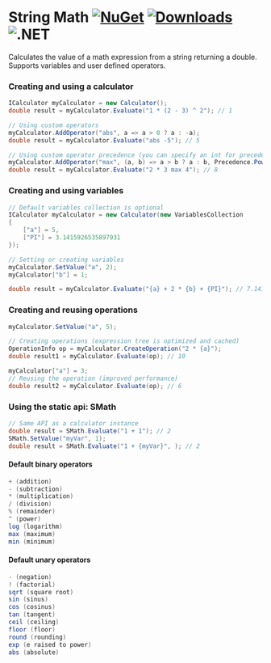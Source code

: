 # String Math [![NuGet](https://img.shields.io/nuget/v/StringMath?style=flat-square&logo=nuget)](https://www.nuget.org/packages/StringMath/) [![Downloads](https://img.shields.io/nuget/dt/StringMath?label=downloads&style=flat-square&logo=nuget)](https://www.nuget.org/packages/StringMath) ![.NET](https://img.shields.io/static/v1?label=%20&message=standard%202.0&color=5C2D91&style=flat-square&logo=.net)
Calculates the value of a math expression from a string returning a double.
Supports variables and user defined operators.

### Creating and using a calculator
```csharp
ICalculator myCalculator = new Calculator();
double result = myCalculator.Evaluate("1 * (2 - 3) ^ 2"); // 1

// Using custom operators
myCalculator.AddOperator("abs", a => a > 0 ? a : -a);
double result = myCalculator.Evaluate("abs -5"); // 5

// Using custom operator precedence (you can specify an int for precedence)
myCalculator.AddOperator("max", (a, b) => a > b ? a : b, Precedence.Power);
double result = myCalculator.Evaluate("2 * 3 max 4"); // 8
```

### Creating and using variables
```csharp
// Default variables collection is optional
ICalculator myCalculator = new Calculator(new VariablesCollection
{
	["a"] = 5,
	["PI"] = 3.1415926535897931
});

// Setting or creating variables
myCalculator.SetValue("a", 2);
myCalculator["b"] = 1;

double result = myCalculator.Evaluate("{a} + 2 * {b} + {PI}"); // 7.1415926535897931
```

### Creating and reusing operations
```csharp
myCalculator.SetValue("a", 5);

// Creating operations (expression tree is optimized and cached)
OperationInfo op = myCalculator.CreateOperation("2 * {a}");
double result1 = myCalculator.Evaluate(op); // 10

myCalculator["a"] = 3;
// Reusing the operation (improved performance)
double result2 = myCalculator.Evaluate(op); // 6
```

### Using the static api: SMath
```csharp
// Same API as a calculator instance
double result = SMath.Evaluate("1 + 1"); // 2
SMath.SetValue("myVar", 1);
double result = SMath.Evaluate("1 + {myVar}", ); // 2
```

#### Default binary operators
```csharp
+ (addition)
- (subtraction)
* (multiplication)
/ (division)
% (remainder)
^ (power)
log (logarithm)
max (maximum)
min (minimum)
```

#### Default unary operators
```csharp
- (negation)
! (factorial)
sqrt (square root)
sin (sinus)
cos (cosinus)
tan (tangent)
ceil (ceiling)
floor (floor)
round (rounding)
exp (e raised to power)
abs (absolute)
```
